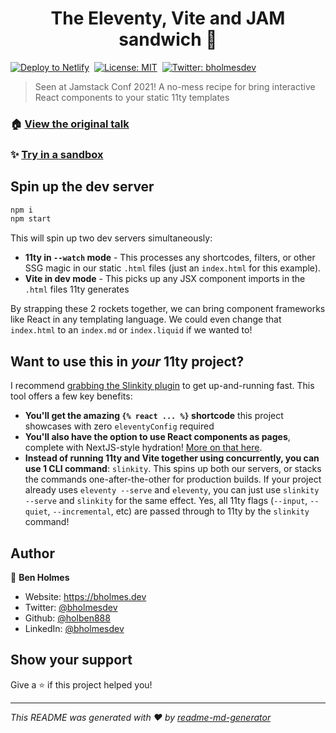 <h1 align="center">The Eleventy, Vite and JAM sandwich 🥪</h1>
<p style="display: flex; align-items: center; gap: 8px">
  <a href="https://www.netlify.com/img/deploy/button.svg" target="_blank">
    <img alt="Deploy to Netlify" src="https://www.netlify.com/img/deploy/button.svg">
  </a>
  <a href="https://github.com/Holben888/eleventy-vite-jam-sandwich/blob/main/LICENSE.md" target="_blank">
    <img alt="License: MIT" src="https://img.shields.io/badge/License-MIT-yellow.svg" />
  </a>
  <a href="https://twitter.com/bholmesdev" target="_blank">
    <img alt="Twitter: bholmesdev" src="https://img.shields.io/twitter/follow/bholmesdev.svg?style=social" />
  </a>
</p>

> Seen at Jamstack Conf 2021! A no-mess recipe for bring interactive React components to your static 11ty templates

### 🏠 [View the original talk](https://jamstackconf.com/talk/31cadaf67b08/the-11ty-web-component-and-jam-sandwich-a-recipe-for-making-the-static-interactive/)

### ✨ [Try in a sandbox](https://stackblitz.com/github/Holben888/eleventy-vite-jam-sandwich)

## Spin up the dev server

```sh
npm i
npm start
```

This will spin up two dev servers simultaneously:
- **11ty in `--watch` mode** - This processes any shortcodes, filters, or other SSG magic in our static `.html` files (just an `index.html` for this example).
- **Vite in dev mode** - This picks up any JSX component imports in the `.html` files 11ty generates

By strapping these 2 rockets together, we can bring component frameworks like React in any templating language. We could even change that `index.html` to an `index.md` or `index.liquid` if we wanted to!

## Want to use this in *your* 11ty project?

I recommend [grabbing the Slinkity plugin](https://slinkity.dev/) to get up-and-running fast. This tool offers a few key benefits:
- **You'll get the amazing `{% react ... %}` shortcode** this project showcases with zero `eleventyConfig` required
- **You'll also have the option to use React components as pages**, complete with NextJS-style hydration! [More on that here](https://slinkity.dev/docs/).
- **Instead of running 11ty and Vite together using concurrently, you can use 1 CLI command**: `slinkity`. This spins up both our servers, or stacks the commands one-after-the-other for production builds. If your project already uses `eleventy --serve` and `eleventy`, you can just use `slinkity --serve` and `slinkity` for the same effect. Yes, all 11ty flags (`--input`, `--quiet`, `--incremental`, etc) are passed through to 11ty by the `slinkity` command!

## Author

👤 **Ben Holmes**

* Website: https://bholmes.dev
* Twitter: [@bholmesdev](https://twitter.com/bholmesdev)
* Github: [@holben888](https://github.com/holben888)
* LinkedIn: [@bholmesdev](https://linkedin.com/in/bholmesdev)

## Show your support

Give a ⭐️ if this project helped you!

***
_This README was generated with ❤️ by [readme-md-generator](https://github.com/kefranabg/readme-md-generator)_
